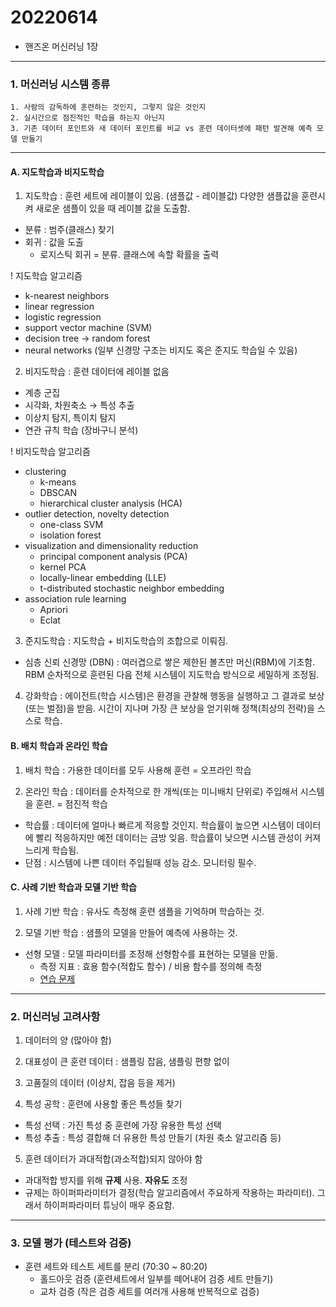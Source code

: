 # 20220614

- 핸즈온 머신러닝 1장
 
---

### 1. 머신러닝 시스템 종류
    1. 사람의 감독하에 훈련하는 것인지, 그렇지 않은 것인지
    2. 실시간으로 점진적인 학습을 하는지 아닌지
    3. 기존 데이터 포인트와 새 데이터 포인트를 비교 vs 훈련 데이터셋에 패턴 발견해 예측 모델 만들기
    

---

#### A. 지도학습과 비지도학습

1) 지도학습 : 훈련 세트에 레이블이 있음. (샘플값 - 레이블값) 다양한 샘플값을 훈련시켜 새로운 샘플이 있을 때 레이블 값을 도출함.

- 분류 : 범주(클래스) 찾기
- 회귀 : 값을 도출
    - 로지스틱 회귀 = 분류. 클래스에 속할 확률을 출력
    

! 지도학습 알고리즘

- k-nearest neighbors
- linear regression
- logistic regression
- support vector machine (SVM)
- decision tree → random forest
- neural networks (일부 신경망 구조는 비지도 혹은 준지도 학습일 수 있음)

2) 비지도학습 : 훈련 데이터에 레이블 없음

- 계층 군집
- 시각화, 차원축소 → 특성 추출
- 이상치 탐지, 특이치 탐지
- 연관 규칙 학습 (장바구니 분석)

! 비지도학습 알고리즘

- clustering
    - k-means
    - DBSCAN
    - hierarchical cluster analysis (HCA)
- outlier detection, novelty detection
    - one-class SVM
    - isolation forest
- visualization and dimensionality reduction
    - principal component analysis (PCA)
    - kernel PCA
    - locally-linear embedding (LLE)
    - t-distributed stochastic neighbor embedding
- association rule learning
    - Apriori
    - Eclat

3) 준지도학습 : 지도학습 + 비지도학습의 조합으로 이뤄짐. 

- 심층 신뢰 신경망 (DBN) : 여러겹으로 쌓은 제한된 볼츠만 머신(RBM)에 기초함. RBM 순차적으로 훈련된 다음 전체 시스템이 지도학습 방식으로 세밀하게 조정됨.

4) 강화학습 : 에이전트(학습 시스템)은 환경을 관찰해 행동을 실행하고 그 결과로 보상(또는 벌점)을 받음. 시간이 지나며 가장 큰 보상을 얻기위해 정책(최상의 전략)을 스스로 학습.

#### B. 배치 학습과 온라인 학습

1) 배치 학습 : 가용한 데이터를 모두 사용해 훈련 = 오프라인 학습

2) 온라인 학습 : 데이터를 순차적으로 한 개씩(또는 미니배치 단위로) 주입해서 시스템을 훈련. = 점진적 학습

- 학습률 : 데이터에 얼마나 빠르게 적응할 것인지. 학습률이 높으면 시스템이 데이터에 빨리 적응하지만 예전 데이터는 금방 잊음. 학습률이 낮으면 시스템 관성이 커져 느리게 학습됨.
- 단점 : 시스템에 나쁜 데이터 주입될때 성능 감소. 모니터링 필수.

#### C. 사례 기반 학습과 모델 기반 학습

1) 사례 기반 학습 : 유사도 측정해 훈련 샘플을 기억하며 학습하는 것.

2) 모델 기반 학습 : 샘플의 모델을 만들어 예측에 사용하는 것.

- 선형 모델 : 모델 파라미터를 조정해 선형함수를 표현하는 모델을 만듦.
    - 측정 지표 : 효용 함수(적합도 함수) / 비용 함수를 정의해 측정
    - [연습 문제](./practice/01_practice.ipynb)
    

---

### 2. 머신러닝 고려사항

1) 데이터의 양 (많아야 함)

2) 대표성이 큰 훈련 데이터 : 샘플링 잡음, 샘플링 편향 없이

3) 고품질의 데이터 (이상치, 잡음 등을 제거)

4) 특성 공학 : 훈련에 사용할 좋은 특성들 찾기 

- 특성 선택 : 가진 특성 중 훈련에 가장 유용한 특성 선택
- 특성 추출 : 특성 결합해 더 유용한 특성 만들기 (차원 축소 알고리즘 등)

5) 훈련 데이터가 과대적합(과소적합)되지 않아야 함

- 과대적합 방지를 위해 **규제** 사용. **자유도** 조정
- 규제는 하이퍼파라미터가 결정(학습 알고리즘에서 주요하게 작용하는 파라미터). 그래서 하이퍼파라미터 튜닝이 매우 중요함.

---

### 3. 모델 평가 (테스트와 검증)

- 훈련 세트와 테스트 세트를 분리 (70:30 ~ 80:20)
    - 홀드아웃 검증 (훈련세트에서 일부를 떼어내어 검증 세트 만들기)
    - 교차 검증 (작은 검증 세트를 여러개 사용해 반복적으로 검증)